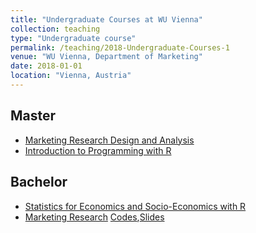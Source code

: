 ```yaml
---
title: "Undergraduate Courses at WU Vienna"
collection: teaching
type: "Undergraduate course"
permalink: /teaching/2018-Undergraduate-Courses-1
venue: "WU Vienna, Department of Marketing"
date: 2018-01-01
location: "Vienna, Austria"
---
```


Master
------

* [Marketing Research Design and Analysis](https://learn.wu.ac.at/vvz/17s/5308)
* [Introduction to Programming with R](https://learn.wu.ac.at/vvz/17s/5308)

Bachelor
------
* [Statistics for Economics and Socio-Economics with R](https://learn.wu.ac.at/vvz/16s/4992)
* [Marketing Research](https://learn.wu.ac.at/vvz/17w/0063) [Codes](https://github.com/kagruber2412/Marketing_Research),[Slides](https://github.com/kagruber2412/Marketing_Research/tree/master/Slides)
